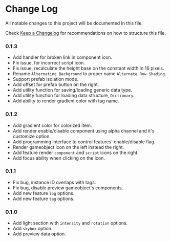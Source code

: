 # Change Log

All notable changes to this project will be documented in this file.

Check [Keep a Changelog](http://keepachangelog.com/) for recommendations on how to structure this file.


### 0.1.3

* Add handler for broken link in component icon.
* Fix issue, for incorrect script icon.
* Fix issue, recalculate the height base on the constant width in 16 pixels.
* Rename `Alternating Background` to proper name `Alternate Row Shading`.
* Support prefab isolation mode.
* Add offset for prefab button on the right.
* Add utility function for saving/loading generic data type.
* Add utility function for loading data structure, `Dictionary`.
* Add ability to render gradient color with tag name.

### 0.1.2

* Add gradient color for colorized item.
* Add render enable/disable component using alpha channel and it's customize option.
* Add programming interface to control features' enable/disable flag.
* Render gameobject icon on the left instead the right.
* Add feature render `component` and `script` icons on the right.
* Add focus ability when clicking on the icon.

### 0.1.1

* Fix bug, instance ID overlaps with tags.
* Fix bug, disable preview gameobject's components.
* Add new feature `log` options.
* Add new feature `tag` options.

### 0.1.0

* Add light section with `intensity` and `rotation` options.
* Add `skybox` option.
* Add preview data option.
